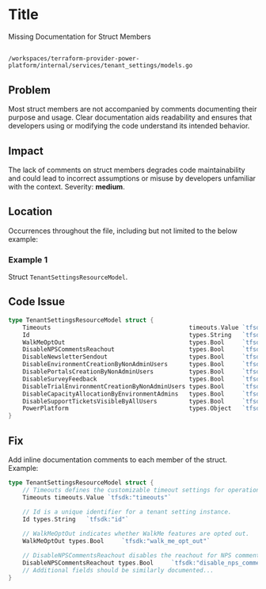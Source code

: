 # Title

Missing Documentation for Struct Members

##

`/workspaces/terraform-provider-power-platform/internal/services/tenant_settings/models.go`

## Problem

Most struct members are not accompanied by comments documenting their purpose and usage. Clear documentation aids readability and ensures that developers using or modifying the code understand its intended behavior.

## Impact

The lack of comments on struct members degrades code maintainability and could lead to incorrect assumptions or misuse by developers unfamiliar with the context. Severity: **medium**.

## Location

Occurrences throughout the file, including but not limited to the below example:

### Example 1

Struct `TenantSettingsResourceModel`.

## Code Issue

```go
type TenantSettingsResourceModel struct {
	Timeouts                                       timeouts.Value `tfsdk:"timeouts"`
	Id                                             types.String   `tfsdk:"id"`
	WalkMeOptOut                                   types.Bool     `tfsdk:"walk_me_opt_out"`
	DisableNPSCommentsReachout                     types.Bool     `tfsdk:"disable_nps_comments_reachout"`
	DisableNewsletterSendout                       types.Bool     `tfsdk:"disable_newsletter_sendout"`
	DisableEnvironmentCreationByNonAdminUsers      types.Bool     `tfsdk:"disable_environment_creation_by_non_admin_users"`
	DisablePortalsCreationByNonAdminUsers          types.Bool     `tfsdk:"disable_portals_creation_by_non_admin_users"`
	DisableSurveyFeedback                          types.Bool     `tfsdk:"disable_survey_feedback"`
	DisableTrialEnvironmentCreationByNonAdminUsers types.Bool     `tfsdk:"disable_trial_environment_creation_by_non_admin_users"`
	DisableCapacityAllocationByEnvironmentAdmins   types.Bool     `tfsdk:"disable_capacity_allocation_by_environment_admins"`
	DisableSupportTicketsVisibleByAllUsers         types.Bool     `tfsdk:"disable_support_tickets_visible_by_all_users"`
	PowerPlatform                                  types.Object   `tfsdk:"power_platform"`
}
```

## Fix

Add inline documentation comments to each member of the struct. Example:

```go
type TenantSettingsResourceModel struct {
	// Timeouts defines the customizable timeout settings for operations.
	Timeouts timeouts.Value `tfsdk:"timeouts"`
	
	// Id is a unique identifier for a tenant setting instance.
	Id types.String   `tfsdk:"id"`

	// WalkMeOptOut indicates whether WalkMe features are opted out.
	WalkMeOptOut types.Bool     `tfsdk:"walk_me_opt_out"`

	// DisableNPSCommentsReachout disables the reachout for NPS comments.
	DisableNPSCommentsReachout types.Bool     `tfsdk:"disable_nps_comments_reachout"`
	// Additional fields should be similarly documented...
}
```